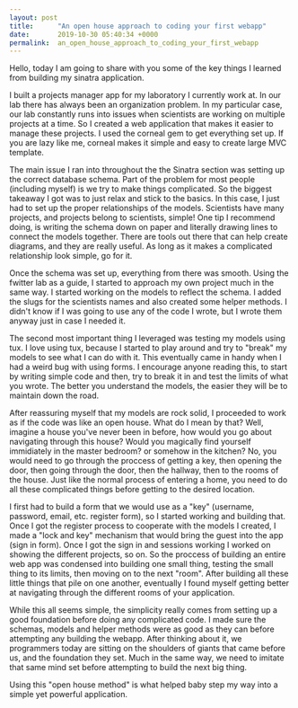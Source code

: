```yaml
---
layout: post
title:      "An open house approach to coding your first webapp"
date:       2019-10-30 05:40:34 +0000
permalink:  an_open_house_approach_to_coding_your_first_webapp
---
```



Hello, today I am going to share with you some of the key things I learned from building my sinatra application. 

I built a projects manager app for my laboratory I currently work at. In our lab there has always been an organization problem. In my particular case, our lab constantly runs into issues when scientists are working on multiple projects at a time. So I created a web application that makes it easier to manage these projects. I used the corneal gem to get everything set up. If you are lazy like me, corneal makes it simple and easy to create large MVC template.

The main issue I ran into throughout the the Sinatra section was setting up the correct database schema. Part of the problem for most people (including myself) is we try to make things complicated. So the biggest takeaway I got was to just relax and stick to the basics. In this case, I just had to set up the proper relationships of the models.  Scientists have many projects, and projects belong to scientists, simple! One tip I recommend doing, is writing the schema down on paper and literally drawing lines to connect the models together. There are tools out there that can help create diagrams, and they are really useful. As long as it makes a complicated relationship look simple, go for it.

Once the schema was set up, everything from there was smooth. Using the fwitter lab as a guide, I started to approach my own project much in the same way. I started working on the models to reflect the schema. I added the slugs for the scientists names and also created some helper methods. I didn't know if I was going to use any of the code I wrote, but I wrote them anyway just in case I needed it. 

The second most important thing I leveraged was testing my models using tux. I love using tux, because I started to play around and try to "break" my models to see what I can do with it. This eventually came in handy when I had a weird bug with using forms. I encourage anyone reading this, to start by writing simple code and then, try to break it in and test the limits of what you wrote. The better you understand the models, the easier they will be to maintain down the road. 

After reassuring myself that my models are rock solid, I proceeded to work as if the code was like an open house. What do I mean by that? Well, imagine a house you've never been in before, how would you go about navigating through this house? Would you magically find yourself immidiately in the master bedroom? or somehow in the kitchen? No, you would need to go through the proccess of getting a key, then opening the door, then going through the door, then the hallway, then to the rooms of the house. Just like the normal process of entering a home, you need to do all these complicated things before getting to the desired location.

I first had to build a form that we would use as a "key" (username, password, email, etc. register form), so I started working and building that. Once I got the register process to cooperate with the models I created,  I made a "lock and key" mechanism that would bring the guest into the app (sign in form). Once I got the sign in and sessions working I worked on showing the different projects, so on. So the proccess of building an entire web app was condensed into building one small thing, testing the small thing to its limits, then moving on to the next "room". After building all these little things that pile on one another, eventually I found myself getting better at navigating through the different rooms of your application. 

While this all seems simple, the simplicity really comes from setting up a good foundation before doing any complicated code. I made sure the schemas, models and helper methods were as good as they can before attempting any building the webapp. After thinking about it, we programmers today are sitting on the shoulders of giants that came before us, and the foundation they set. Much in the same way, we need to imitate that same mind set before attempting to build the next big thing.

Using this "open house method" is what helped baby step my way into a simple yet powerful application. 
